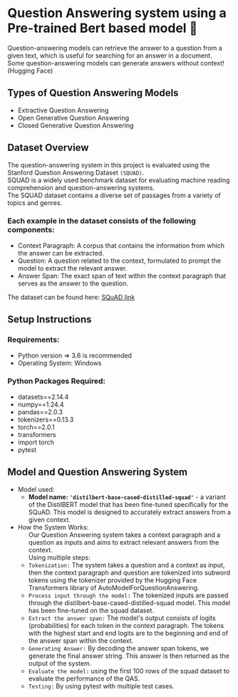 # Question Answering system using a Pre-trained Bert based model 💬

Question-answering models can retrieve the answer to a question from a given text, which is useful for searching for an answer in a document. <br> Some question-answering models can generate answers without context! (Hugging Face)
<h2>Types of Question Answering Models</h2>
<ul>
<li>Extractive Question Answering 
<li>Open Generative Question Answering 
<li>Closed Generative Question Answering 
</ul>


<h2>Dataset Overview</h2>
The question-answering system in this project is evaluated using the Stanford Question Answering Dataset <code>(SQUAD)</code>. <br>SQUAD is a widely used benchmark dataset for evaluating machine reading comprehension and question-answering systems.<br>
The SQUAD dataset contains a diverse set of passages from a variety of topics and genres.
<br>
<h3>Each example in the dataset consists of the following components:</h3>
<ul>
<li>Context Paragraph: A corpus that contains the information from which the answer can be extracted.
<li>Question: A question related to the context, formulated to prompt the model to extract the relevant answer.
<li>Answer Span: The exact span of text within the context paragraph that serves as the answer to the question.
</ul>
The dataset can be found here: <a href= "https://huggingface.co/datasets/squad">SQuAD link</a>

<h2>Setup Instructions</h2>
<h3>Requirements:</h3>
<ul>
    <li>Python version => 3.6 is recommended
    <li>Operating System: Windows
</ul>

<h3>Python Packages Required: </h3>
<ul> 
    <li>
        datasets==2.14.4
    <li>
        numpy==1.24.4
    <li>
        pandas==2.0.3
    <li>
        tokenizers==0.13.3
    <li>
        torch==2.0.1
    <li>
        transformers
    <li>
        import torch
    <li>
        pytest

</ul>

<h2>Model and Question Answering System</h2>
<ul>
<li>Model used:
    <ul>
        <li><b>Model name: <code>'distilbert-base-cased-distilled-squad'</b></code> - a variant of the DistilBERT model that has been fine-tuned specifically for the SQuAD. This model is designed to accurately extract answers from a given context.</li>
    </ul>
<li>How the System Works:
    <ul>
    Our Question Answering system takes a context paragraph and a question as inputs and aims to extract relevant answers from the context.<br>
    Using multiple steps:
        <li><code>Tokenization:</code>  The system takes a question and a context as input, then the context paragraph and question are tokenized into subword tokens using the tokenizer provided by the Hugging Face Transformers library of AutoModelForQuestionAnswering. 
        <li><code>Process input through the model:</code> The tokenized inputs are passed through the distilbert-base-cased-distilled-squad model. This model has been fine-tuned on the squad dataset.
        <li><code>Extract the answer span:</code> The model's output consists of logits (probabilities) for each token in the context paragraph. The tokens with the highest start and end logits are to the beginning and end of the answer span within the context.
        <li><code>Generating Answer:</code> By decoding the answer span tokens, we generate the final answer string. This answer is then returned as the output of the system.
        <li><code>Evaluate the model:</code> using the first 100 rows of the squad dataset to evaluate the performance of the QAS.
        <li><code>Testing:</code> By using pytest with multiple test cases.
    </ul>
</ul>


